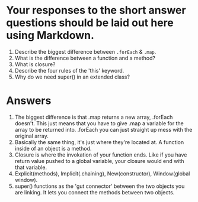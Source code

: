 # Your responses to the short answer questions should be laid out here using Markdown.
1. Describe the biggest difference between `.forEach` & `.map`.
2. What is the difference between a function and a method?
3. What is closure?
4. Describe the four rules of the 'this' keyword.
5. Why do we need super() in an extended class?



# Answers
1. The biggest difference is that .map returns a new array, .forEach doesn't. This just means that you have to give .map a variable for the array to be returned into. .forEach you can just straight up mess with the original array.
2. Basically the same thing, it's just where they're located at. A function inside of an object is a method. 
3. Closure is where the invokation of your function ends. Like if you have return value pushed to a global variable, your closure would end with that variable.
4. Explicit(methods), Implicit(.chaining), New(constructor), Window(global window).
5. super() functions as the 'gut connector' between the two objects you are linking. It lets you connect the methods between two objects. 